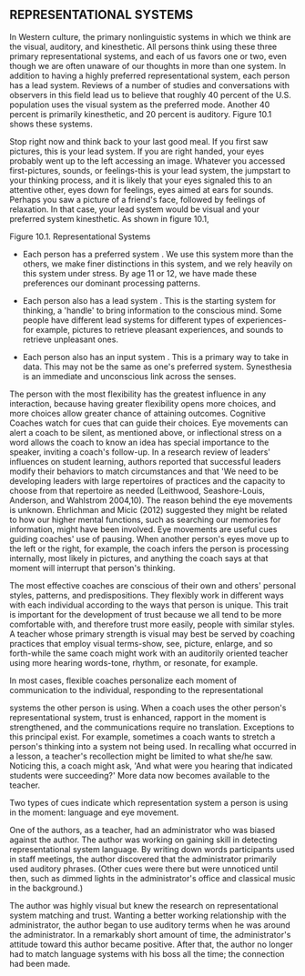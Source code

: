 ## REPRESENTATIONAL SYSTEMS

In Western culture, the primary nonlinguistic systems in which we think are the visual, auditory, and kinesthetic. All persons think using these three primary representational systems, and each of us favors one or two, even though we are often unaware of our thoughts in more than one system. In addition to having a highly preferred representational system, each person has a lead system. Reviews of a number of studies and conversations with observers in this field lead us to believe that roughly 40 percent of the U.S. population uses the visual system as the preferred mode. Another 40 percent is primarily kinesthetic, and 20 percent is auditory. Figure 10.1 shows these systems.

Stop right now and think back to your last good meal. If you first saw pictures, this is your lead system. If you are right handed, your eyes probably went up to the left accessing an image. Whatever you accessed first-pictures, sounds, or feelings-this is your lead system, the jumpstart to your thinking process, and it is likely that your eyes signaled this to an attentive other, eyes down for feelings, eyes aimed at ears for sounds. Perhaps you saw a picture of a friend's face, followed by feelings of relaxation. In that case, your lead system would be visual and your preferred system kinesthetic. As shown in figure 10.1,

Figure 10.1. Representational Systems

<!-- image -->

- Each person has a preferred system . We use this system more than the others, we make finer distinctions in this system, and we rely heavily on this system under stress. By age 11 or 12, we have made these preferences our dominant processing patterns.

- Each person also has a lead system . This is the starting system for thinking, a 'handle' to bring information to the conscious mind. Some people have different lead systems for different types of experiences-for example, pictures to retrieve pleasant experiences, and sounds to retrieve unpleasant ones.
- Each person also has an input system . This is a primary way to take in data. This may not be the same as one's preferred system. Synesthesia is an immediate and unconscious link across the senses.

The person with the most flexibility has the greatest influence in any interaction, because having greater flexibility opens more choices, and more choices allow greater chance of attaining outcomes. Cognitive Coaches watch for cues that can guide their choices. Eye movements can alert a coach to be silent, as mentioned above, or inflectional stress on a word allows the coach to know an idea has special importance to the speaker, inviting a coach's follow-up. In a research review of leaders' influences on student learning, authors reported that successful leaders modify their behaviors to match circumstances and that 'We need to be developing leaders with large repertoires of practices and the capacity to choose from that repertoire as needed (Leithwood, Seashore-Louis, Anderson, and Wahlstrom 2004,10). The reason behind the eye movements is unknown. Ehrlichman and Micic (2012) suggested they might be related to how our higher mental functions, such as searching our memories for information, might have been involved. Eye movements are useful cues guiding coaches' use of pausing. When another person's eyes move up to the left or the right, for example, the coach infers the person is processing internally, most likely in pictures, and anything the coach says at that moment will interrupt that person's thinking.

The most effective coaches are conscious of their own and others' personal styles, patterns, and predispositions. They flexibly work in different ways with each individual according to the ways that person is unique. This trait is important for the development of trust because we all tend to be more comfortable with, and therefore trust more easily, people with similar styles. A teacher whose primary strength is visual may best be served by coaching practices that employ visual terms-show, see, picture, enlarge, and so forth-while the same coach might work with an auditorily oriented teacher using more hearing words-tone, rhythm, or resonate, for example.

In most cases, flexible coaches personalize each moment of communication to the individual, responding to the representational

systems the other person is using. When a coach uses the other person's representational system, trust is enhanced, rapport in the moment is strengthened, and the communications require no translation. Exceptions to this principal exist. For example, sometimes a coach wants to stretch a person's thinking into a system not being used. In recalling what occurred in a lesson, a teacher's recollection might be limited to what she/he saw. Noticing this, a coach might ask, 'And what were you hearing that indicated students were succeeding?' More data now becomes available to the teacher.

Two types of cues indicate which representation system a person is using in the moment: language and eye movement.

One of the authors, as a teacher, had an administrator who was biased against the author. The author was working on gaining skill in detecting representational system language. By writing down words participants used in staff meetings, the author discovered that the administrator primarily used auditory phrases. (Other cues were there but were unnoticed until then, such as dimmed lights in the administrator's office and classical music in the background.)

The author was highly visual but knew the research on representational system matching and trust. Wanting a better working relationship with the administrator, the author began to use auditory terms when he was around the administrator. In a remarkably short amount of time, the administrator's attitude toward this author became positive. After that, the author no longer had to match language systems with his boss all the time; the connection had been made.